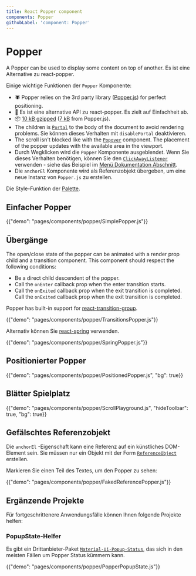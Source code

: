 ```yaml
---
title: React Popper component
components: Popper
githubLabel: 'component: Popper'
---
```


# Popper

<p class="description">A Popper can be used to display some content on top of another. Es ist eine Alternative zu react-popper.</p>

Einige wichtige Funktionen der `Popper` Komponente:

- 🕷 Popper relies on the 3rd party library ([Popper.js](https://github.com/FezVrasta/popper.js)) for perfect positioning.
- 💄 Es ist eine alternative API zu react-popper. Es zielt auf Einfachheit ab.
- 📦 [10 kB gzipped](/size-snapshot) ([7 kB](https://bundlephobia.com/result?p=popper.js) from Popper.js).
- The children is [`Portal`](/components/portal/) to the body of the document to avoid rendering problems. Sie können dieses Verhalten mit `disablePortal` deaktivieren.
- The scroll isn't blocked like with the [`Popover`](/components/popover/) component. The placement of the popper updates with the available area in the viewport.
- Durch Wegklicken wird die `Popper` Komponente ausgeblendet. Wenn Sie dieses Verhalten benötigen, können Sie den [`ClickAwayListener`](/components/click-away-listener/) verwenden - siehe das Beispiel im [Menü Dokumentation Abschnitt](/components/menus/#menulist-composition).
- Die `anchorEl` Komponente wird als Referenzobjekt übergeben, um eine neue Instanz von `Popper.js` zu erstellen.

Die Style-Funktion der [Palette](/system/palette/).

## Einfacher Popper

{{"demo": "pages/components/popper/SimplePopper.js"}}

## Übergänge

The open/close state of the popper can be animated with a render prop child and a transition component. This component should respect the following conditions:

- Be a direct child descendent of the popper.
- Call the `onEnter` callback prop when the enter transition starts.
- Call the `onExited` callback prop when the exit transition is completed. Call the `onExited` callback prop when the exit transition is completed.

Popper has built-in support for [react-transition-group](https://github.com/reactjs/react-transition-group).

{{"demo": "pages/components/popper/TransitionsPopper.js"}}

Alternativ können Sie [react-spring](https://github.com/react-spring/react-spring) verwenden.

{{"demo": "pages/components/popper/SpringPopper.js"}}

## Positionierter Popper

{{"demo": "pages/components/popper/PositionedPopper.js", "bg": true}}

## Blätter Spielplatz

{{"demo": "pages/components/popper/ScrollPlayground.js", "hideToolbar": true, "bg": true}}

## Gefälschtes Referenzobjekt

Die `anchorEl` -Eigenschaft kann eine Referenz auf ein künstliches DOM-Element sein. Sie müssen nur ein Objekt mit der Form [`ReferenceObject`](https://github.com/FezVrasta/popper.js/blob/0642ce0ddeffe3c7c033a412d4d60ce7ec8193c3/packages/popper/index.d.ts#L118-L123) erstellen.

Markieren Sie einen Teil des Textes, um den Popper zu sehen:

{{"demo": "pages/components/popper/FakedReferencePopper.js"}}

## Ergänzende Projekte

Für fortgeschrittenere Anwendungsfälle können Ihnen folgende Projekte helfen:

### PopupState-Helfer

Es gibt ein Drittanbieter-Paket [`Material-Ui-Popup-Status`](https://github.com/jcoreio/material-ui-popup-state), das sich in den meisten Fällen um Popper Status kümmern kann.

{{"demo": "pages/components/popper/PopperPopupState.js"}}
